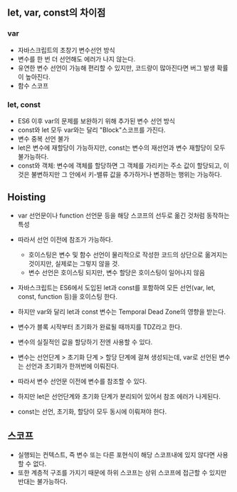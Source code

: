 ## let, var, const의 차이점
### var
- 자바스크립트의 초창기 변수선언 방식
- 변수를 한 번 더 선언해도 에러가 나지 않는다.
- 유연한 변수 선언이 가능해 편리할 수 있지만, 코드량이 많아진다면 버그 발생 확률이 높아진다.
- 함수 스코프

### let, const
- ES6 이후 var의 문제를 보완하기 위해 추가된 변수 선언 방식
- const와 let 모두 var와는 달리 "Block"스코프를 가진다.
- 변수 중복 선언 불가
- let은 변수에 재할당이 가능하지만, const는 변수의 재선언과 변수 재할당이 모두 불가능하다.
- const와 객체: 변수에 객체를 할당하면 그 객체를 가리키는 주소 값이 할당되고, 이것은 불변하지만 그 안에서 키-밸류 값을 추가하거나 변경하는 행위는 가능하다.

## Hoisting
- var 선언문이나 function 선언문 등을 해당 스코프의 선두로 옮긴 것처럼 동작하는 특성
- 따라서 선언 이전에 참조가 가능하다.
  - 호이스팅은 변수 및 함수 선언이 물리적으로 작성한 코드의 상단으로 옮겨지는 것이지만, 실제로는 그렇지 않을 것.
  - 변수 선언은 호이스팅 되지만, 변수 할당은 호이스팅이 일어나지 않음
- 자바스크립트는 ES6에서 도입된 let과 const를 포함하여 모든 선언(var, let, const, function 등)을 호이스팅 한다.
- 하지만 var와 달리 let과 const 변수는 Temporal Dead Zone의 영향을 받는다.
- 변수가 블록 시작부터 초기화가 완료될 때까지를 TDZ라고 한다.
- 변수의 실질적인 값을 할당하기 전엔 사용할 수 있다.

- 변수는 선언단계 > 초기화 단계 > 할당 단계에 걸쳐 생성되는데, var로 선언된 변수는 선언과 초기화가 한꺼번에 이뤄진다.
- 따라서 변수 선언문 이전에 변수를 참조할 수 있다.
- 하지만 let은 선언단계와 초기화 단계가 분리되어 있어서 참조 에러가 나게된다.
- const는 선언, 초기화, 할당이 모두 동시에 이뤄져야 한다.

## 스코프
- 실행되는 컨텍스트, 즉 변수 또는 다른 포현식이 해당 스코프내에 있지 않다면 사용할 수 없다.
- 또한 계층적 구조를 가지기 때문에 하위 스코프는 상위 스코프에 접근할 수 있지만 반대는 불가능하다.
